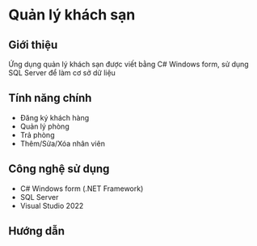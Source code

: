 # Quản lý khách sạn 

## Giới thiệu
Ứng dụng quản lý khách sạn được viết bằng C# Windows form, sử dụng SQL Server để làm cơ sở dữ liệu 

## Tính năng chính 
- Đăng ký khách hàng
- Quản lý phòng
- Trả phòng 
- Thêm/Sửa/Xóa nhân viên

## Công nghệ sử dụng 
- C# Windows form (.NET Framework)
- SQL Server
- Visual Studio 2022

## Hướng dẫn 

